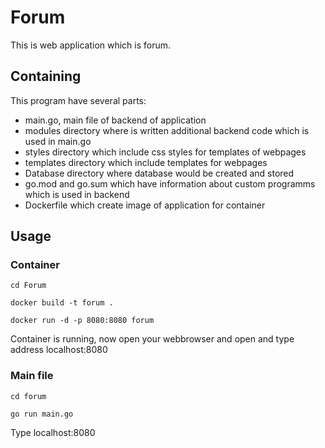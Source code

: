 # Forum

This is web application which is forum.

## Containing

This program have several parts:
 - main.go, main file of backend of application
 - modules directory where is written additional backend code which is used in main.go
 - styles directory which include css styles for templates of webpages
 - templates directory which include templates for webpages
 - Database directory where database would be created and stored
 - go.mod and go.sum which have information about custom programms which is used in backend
 - Dockerfile which create image of application for container

## Usage

### Container

`cd Forum`

`docker build -t forum .`

`docker run -d -p 8080:8080 forum`

Container is running, now open your webbrowser and open and type address localhost:8080

### Main file

`cd forum`

`go run main.go`

Type localhost:8080
